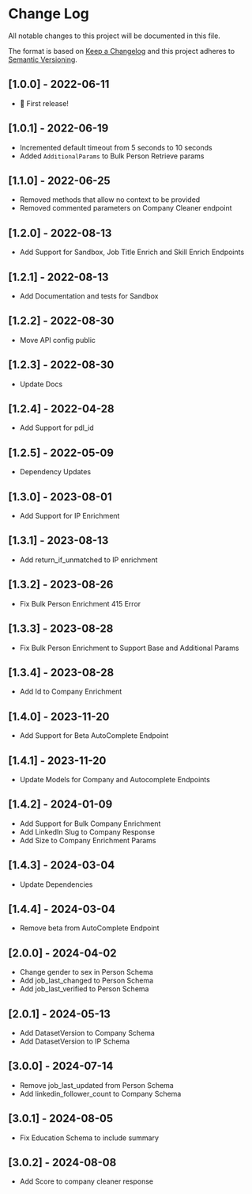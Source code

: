 # Change Log

All notable changes to this project will be documented in this file.

The format is based on [Keep a Changelog](http://keepachangelog.com/)
and this project adheres to [Semantic Versioning](http://semver.org/).

## [1.0.0] - 2022-06-11

- 🎉 First release!

## [1.0.1] - 2022-06-19

- Incremented default timeout from 5 seconds to 10 seconds
- Added `AdditionalParams` to Bulk Person Retrieve params

## [1.1.0] - 2022-06-25

- Removed methods that allow no context to be provided
- Removed commented parameters on Company Cleaner endpoint

## [1.2.0] - 2022-08-13

- Add Support for Sandbox, Job Title Enrich and Skill Enrich Endpoints

## [1.2.1] - 2022-08-13

- Add Documentation and tests for Sandbox

## [1.2.2] - 2022-08-30

- Move API config public

## [1.2.3] - 2022-08-30

- Update Docs

## [1.2.4] - 2022-04-28

- Add Support for pdl_id

## [1.2.5] - 2022-05-09

- Dependency Updates

## [1.3.0] - 2023-08-01

- Add Support for IP Enrichment

## [1.3.1] - 2023-08-13

- Add return_if_unmatched to IP enrichment

## [1.3.2] - 2023-08-26

- Fix Bulk Person Enrichment 415 Error

## [1.3.3] - 2023-08-28

- Fix Bulk Person Enrichment to Support Base and Additional Params

## [1.3.4] - 2023-08-28

- Add Id to Company Enrichment

## [1.4.0] - 2023-11-20

- Add Support for Beta AutoComplete Endpoint

## [1.4.1] - 2023-11-20

- Update Models for Company and Autocomplete Endpoints

## [1.4.2] - 2024-01-09

- Add Support for Bulk Company Enrichment
- Add LinkedIn Slug to Company Response
- Add Size to Company Enrichment Params

## [1.4.3] - 2024-03-04

- Update Dependencies

## [1.4.4] - 2024-03-04

- Remove beta from AutoComplete Endpoint

## [2.0.0] - 2024-04-02

- Change gender to sex in Person Schema
- Add job_last_changed to Person Schema
- Add job_last_verified to Person Schema

## [2.0.1] - 2024-05-13

- Add DatasetVersion to Company Schema
- Add DatasetVersion to IP Schema

## [3.0.0] - 2024-07-14

- Remove job_last_updated from Person Schema
- Add linkedin_follower_count to Company Schema

## [3.0.1] - 2024-08-05

- Fix Education Schema to include summary

## [3.0.2] - 2024-08-08

- Add Score to company cleaner response
